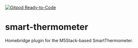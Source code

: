 [![Gitpod Ready-to-Code](https://img.shields.io/badge/Gitpod-Ready--to--Code-blue?logo=gitpod)](https://gitpod.io/#https://github.com/thbonk/homebridge-smartthermometer) 

# smart-thermometer
Homebridge plugin for the M5Stack-based SmartThermometer.
